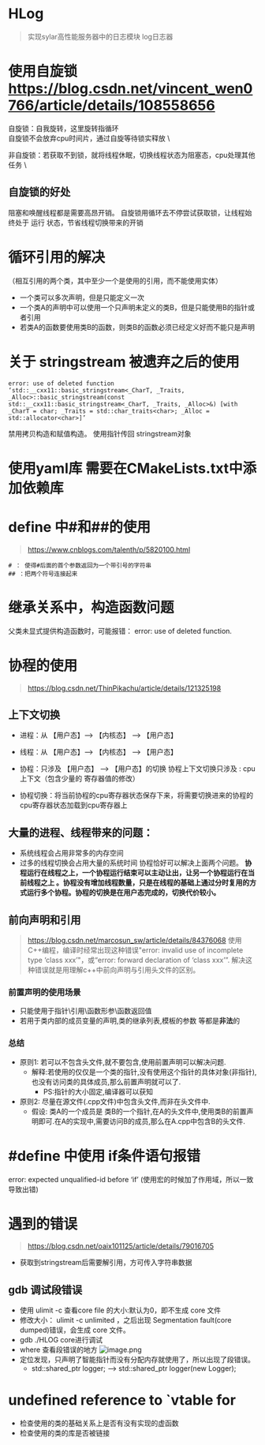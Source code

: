 <!--
 * @Author: user8361
 * @Date: 2022-06-28 21:02:47
 * @LastEditors: user8361
 * @LastEditTime: 2022-07-17 22:33:42
 * @FilePath: /projects/HLog/README.md
 * @Description: 
 * 
 * Copyright (c) 2022 by user8361-AHU, All Rights Reserved. 
-->
# HLog
>实现sylar高性能服务器中的日志模块
log日志器

# 使用自旋锁 https://blog.csdn.net/vincent_wen0766/article/details/108558656
自旋锁：自我旋转，这里旋转指循环 \
自旋锁不会放弃cpu时间片，通过自旋等待锁实释放 \

非自旋锁：若获取不到锁，就将线程休眠，切换线程状态为阻塞态，cpu处理其他任务 \

## 自旋锁的好处
阻塞和唤醒线程都是需要高昂开销。
自旋锁用循环去不停尝试获取锁，让线程始终处于 运行 状态，节省线程切换带来的开销


# 循环引用的解决
（相互引用的两个类，其中至少一个是使用的引用，而不能使用实体）
- 一个类可以多次声明，但是只能定义一次
- 一个类A的声明中可以使用一个只声明未定义的类B，但是只能使用B的指针或者引用
- 若类A的函数要使用类B的函数，则类B的函数必须已经定义好而不能只是声明

# 关于 stringstream 被遗弃之后的使用
```
error: use of deleted function ‘std::__cxx11::basic_stringstream<_CharT, _Traits, _Alloc>::basic_stringstream(const std::__cxx11::basic_stringstream<_CharT, _Traits, _Alloc>&) [with _CharT = char; _Traits = std::char_traits<char>; _Alloc = std::allocator<char>]’
```
禁用拷贝构造和赋值构造。
使用指针传回 stringstream对象

# 使用yaml库 需要在CMakeLists.txt中添加依赖库


# define 中#和##的使用
> https://www.cnblogs.com/talenth/p/5820100.html
```
# ： 使得#后面的首个参数返回为一个带引号的字符串
## ：把两个符号连接起来

```

# 继承关系中，构造函数问题
父类未显式提供构造函数时，可能报错： error: use of deleted function.


# 协程的使用
> https://blog.csdn.net/ThinPikachu/article/details/121325198
## 上下文切换
- 进程：从 【用户态】--> 【内核态】 --> 【用户态】
- 线程：从 【用户态】--> 【内核态】 --> 【用户态】
- 协程：只涉及 【用户态】 --> 【用户态】的切换
协程上下文切换只涉及 : cpu上下文（包含少量的 寄存器值的修改）

- 协程切换：将当前协程的cpu寄存器状态保存下来，将需要切换进来的协程的cpu寄存器状态加载到cpu寄存器上

## 大量的进程、线程带来的问题：
- 系统线程会占用非常多的内存空间
- 过多的线程切换会占用大量的系统时间
协程恰好可以解决上面两个问题。
**协程运行在线程之上，一个协程运行结束可以主动让出，让另一个协程运行在当前线程之上 。协程没有增加线程数量，只是在线程的基础上通过分时复用的方式运行多个协程。协程的切换是在用户态完成的，切换代价较小。**




## 前向声明和引用
> https://blog.csdn.net/marcosun_sw/article/details/84376068
使用C++编程，编译时经常出现这种错误"error: invalid use of incomplete type ‘class xxx’"，或“error: forward declaration of ‘class xxx’”. 解决这种错误就是用理解c++中前向声明与引用头文件的区别。

### 前置声明的使用场景
- 只能使用于指针\引用\函数形参\函数返回值 
- 若用于类内部的成员变量的声明,类的继承列表,模板的参数 等都是**非法**的
  
### 总结
- 原则1: 若可以不包含头文件,就不要包含,使用前置声明可以解决问题.
  - 解释:若使用的仅仅是一个类的指针,没有使用这个指针的具体对象(非指针),也没有访问类的具体成员,那么前置声明就可以了.
    - PS:指针的大小固定,编译器可以获知
- 原则2: 尽量在源文件(.cpp文件)中包含头文件,而非在头文件中.
  - 假设: 类A的一个成员是 类B的一个指针,在A的头文件中,使用类B的前置声明即可.在A的实现中,需要访问B的成员,那么在A.cpp中包含B的头文件.


# #define 中使用 if条件语句报错
error: expected unqualified-id before ‘if’ (使用宏的时候加了作用域，所以一致导致出错)

# 遇到的错误
> https://blog.csdn.net/oaix101125/article/details/79016705
- 获取到stringstream后需要解引用，方可传入字符串数据

## gdb 调试段错误

- 使用 ulimit -c 查看core file 的大小:默认为0，即不生成 core 文件
- 修改大小： ulimit -c unlimited ，之后出现 Segmentation fault(core dumped)错误，会生成 core 文件。
- gdb ./HLOG core进行调试
- where 查看段错误的地方
![image.png](https://p3-juejin.byteimg.com/tos-cn-i-k3u1fbpfcp/112ef992e6524478afb677cf3d2c79de~tplv-k3u1fbpfcp-watermark.image?)
- 定位发现，只声明了智能指针而没有分配内存就使用了，所以出现了段错误。
  - std::shared_ptr<Logger> logger; --> std::shared_ptr<Logger> logger(new Logger);


#  undefined reference to `vtable for 
- 检查使用的类的基础关系上是否有没有实现的虚函数
- 检查使用的类的库是否被链接
